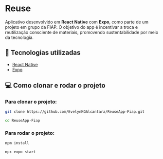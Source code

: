 # Reuse

Aplicativo desenvolvido em **React Native** com **Expo**, como parte de um projeto em grupo da FIAP. O objetivo do app é incentivar a troca e reutilização consciente de materiais, promovendo sustentabilidade por meio da tecnologia.

## 🚀 Tecnologias utilizadas

- [React Native](https://reactnative.dev/)
- [Expo](https://expo.dev/)

## 💻 Como clonar e rodar o projeto

### Para clonar o projeto:

```bash
git clone https://github.com/EvelynKGAlcantara/ReuseApp-Fiap.git
```

```bash
cd ReuseApp-Fiap
```

### Para rodar o projeto:

```bash
npm install
```

```bash
npx expo start
```
